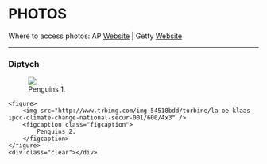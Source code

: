 # PHOTOS

Where to access photos: AP [Website](http://www.apimages.com/)  |   Getty [Website](http://www.gettyimages.com/)

---

### Diptych

<div class="diptych">
    <figure>
        <img src="http://www.trbimg.com/img-54e3c81a/turbine/la-sci-sn-penguins-taste-20150216-001/600/4x3" />
        <figcaption class="figcaption">
            Penguins 1.
        </figcaption>
    </figure>

    <figure>
        <img src="http://www.trbimg.com/img-54518bdd/turbine/la-oe-klaas-ipcc-climate-change-national-secur-001/600/4x3" />
        <figcaption class="figcaption">
            Penguins 2.
        </figcaption>
    </figure>
    <div class="clear"></div>
</div>

